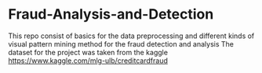 # Fraud-Analysis-and-Detection
This repo consist of basics for the data preprocessing and different kinds of visual pattern mining method for the fraud detection and analysis
The dataset for the project was taken from the kaggle
https://www.kaggle.com/mlg-ulb/creditcardfraud
